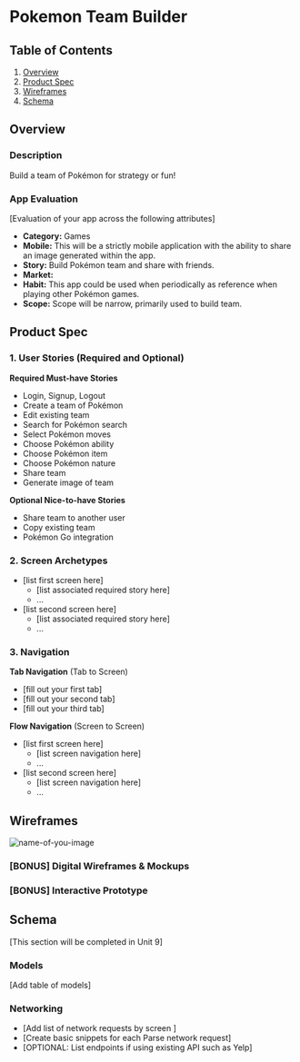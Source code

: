 # Pokemon Team Builder

## Table of Contents
1. [Overview](#Overview)
1. [Product Spec](#Product-Spec)
1. [Wireframes](#Wireframes)
2. [Schema](#Schema)

## Overview
### Description
Build a team of Pokémon for strategy or fun!

### App Evaluation
[Evaluation of your app across the following attributes]
- **Category:** Games
- **Mobile:** This will be a strictly mobile application with the ability to share an image generated within the app. 
- **Story:** Build Pokémon team and share with friends. 
- **Market:** 
- **Habit:** This app could be used when periodically as reference when playing other Pokémon games.
- **Scope:** Scope will be narrow, primarily used to build team. 

## Product Spec

### 1. User Stories (Required and Optional)

**Required Must-have Stories**

* Login, Signup, Logout
* Create a team of Pokémon
* Edit existing team
* Search for Pokémon search
* Select Pokémon moves 
* Choose Pokémon ability
* Choose Pokémon item
* Choose Pokémon nature
* Share team
* Generate image of team

**Optional Nice-to-have Stories**

* Share team to another user
* Copy existing team
* Pokémon Go integration

### 2. Screen Archetypes

* [list first screen here]
   * [list associated required story here]
   * ...
* [list second screen here]
   * [list associated required story here]
   * ...

### 3. Navigation

**Tab Navigation** (Tab to Screen)

* [fill out your first tab]
* [fill out your second tab]
* [fill out your third tab]

**Flow Navigation** (Screen to Screen)

* [list first screen here]
   * [list screen navigation here]
   * ...
* [list second screen here]
   * [list screen navigation here]
   * ...

## Wireframes
![name-of-you-image](https://i.imgur.com/Mc9ks8A.jpg)

### [BONUS] Digital Wireframes & Mockups

### [BONUS] Interactive Prototype

## Schema 
[This section will be completed in Unit 9]
### Models
[Add table of models]
### Networking
- [Add list of network requests by screen ]
- [Create basic snippets for each Parse network request]
- [OPTIONAL: List endpoints if using existing API such as Yelp]

